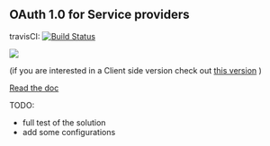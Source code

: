 ## OAuth 1.0 for Service providers 


travisCI: [![Build Status](https://travis-ci.org/ericaro/oauthprovider.png?branch=master)](https://travis-ci.org/ericaro/oauthprovider)

<a href="http://goci.me/project/github.com/ericaro/oauthprovider">
	<img src="http://goci.me/project/image/github.com/ericaro/oauthprovider" />
</a>

(if you are interested in a Client side version check out [this version](https://github.com/ericaro/oauth) )

[Read the doc](http://godoc.org/github.com/ericaro/oauthprovider)


TODO: 

 - full test of the solution
 - add some configurations
